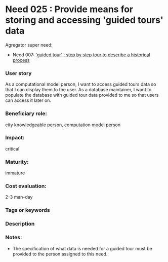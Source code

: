# Need 025 : Provide means for storing and accessing 'guided tours' data

Agregator super need:
* Need 007: ['guided tour' : step by step tour to describe a historical process](Need007.md)

### User story
As a computational model person, I want to access guided tours data so that I can display them to the user.
As a database maintainer, I want to populate the database with guided tour data provided to me so that users can access it later on.

### Beneficiary role: 
city knowledgeable person, computation model person

### Impact: 
critical

### Maturity:
immature

### Cost evaluation:
2-3 man-day

### Tags or keywords

### Description

### Notes:
  * The specification of what data is needed for a guided tour must be provided to the person assigned to this need.
